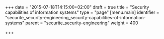 +++
date = "2015-07-18T14:15:00+02:00"
draft = true
title = "Security capabilities of information systems"
type = "page"
[menu.main]
identifier = "securite_security-engineering_security-capabilities-of-information-systems"
parent = "securite_security-engineering"
weight = 400

+++
